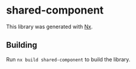 # shared-component

This library was generated with [Nx](https://nx.dev).

## Building

Run `nx build shared-component` to build the library.
